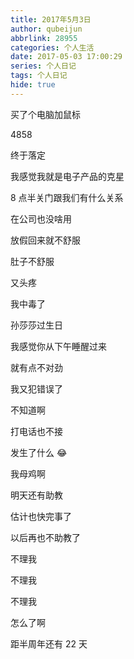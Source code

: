 ```yaml
---
title: 2017年5月3日
author: qubeijun
abbrlink: 28955
categories: 个人生活
date: 2017-05-03 17:00:29
series: 个人日记
tags: 个人日记
hide: true
---
```


买了个电脑加鼠标

4858

终于落定

我感觉我就是电子产品的克星

8 点半关门跟我们有什么关系

在公司也没啥用

放假回来就不舒服

肚子不舒服

又头疼

我中毒了

孙莎莎过生日

我感觉你从下午睡醒过来

就有点不对劲

我又犯错误了

不知道啊

打电话也不接

发生了什么 😂

我母鸡啊

明天还有助教

估计也快完事了

以后再也不助教了

不理我

不理我

不理我

怎么了啊

距半周年还有 22 天
